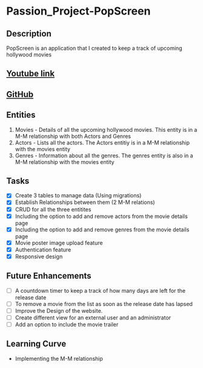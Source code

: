 # Passion_Project-PopScreen

## Description
PopScreen is an application that I created to keep a track of upcoming hollywood movies

## [Youtube link](https://youtu.be/V98d4RGji5A)
## [GitHub](https://github.com/haroonshaffy/UpcomingMoviesApplication)

## Entities
1. Movies - Details of all the upcoming hollywood movies. This entity is in a M-M relationship with both Actors and Genres
1. Actors - Lists all the actors. The Actors entitiy is in a M-M relationship with the movies entity
1. Genres - Information about all the genres. The genres entity is also in a M-M relationship with the movies entity

## Tasks
- [x] Create 3 tables to manage data (Using migrations)
- [x] Establish Relationships between them (2 M-M relations)
- [x] CRUD for all the three entitites
- [x] Including the option to add and remove actors from the movie details page
- [x] Including the option to add and remove genres from the movie details page
- [x] Movie poster image upload feature
- [x] Authentication feature
- [x] Responsive design
 
## Future Enhancements
- [ ] A countdown timer to keep a track of how many days are left for the release date
- [ ] To remove a movie from the list as soon as the release date has lapsed
- [ ] Improve the Design of the website.
- [ ] Create different view for an external user and an administrator
- [ ] Add an option to include the movie trailer

## Learning Curve 
* Implementing the M-M relationship
